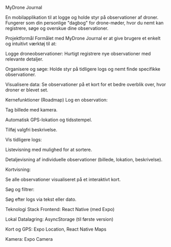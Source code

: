 MyDrone Journal 

En mobilapplikation til at logge og holde styr på observationer af droner. Fungerer som din personlige "dagbog" for drone-møder, hvor du nemt kan registrere, søge og overskue dine observationer.

Projektformål
Formålet med MyDrone Journal er at give brugere et enkelt og intuitivt værktøj til at:

Logge droneobservationer: Hurtigt registrere nye observationer med relevante detaljer.

Organisere og søge: Holde styr på tidligere logs og nemt finde specifikke observationer.

Visualisere data: Se observationer på et kort for et bedre overblik over, hvor droner er blevet set.

Kernefunktioner (Roadmap)
Log en observation:

Tag billede med kamera.

Automatisk GPS-lokation og tidsstempel.

Tilføj valgfri beskrivelse.

Vis tidligere logs:

Listevisning med mulighed for at sortere.

Detaljevisning af individuelle observationer (billede, lokation, beskrivelse).

Kortvisning:

Se alle observationer visualiseret på et interaktivt kort.

Søg og filtrer:

Søg efter logs via tekst eller dato.

Teknologi Stack
Frontend: React Native (med Expo)

Lokal Datalagring: AsyncStorage (til første version)

Kort og GPS: Expo Location, React Native Maps

Kamera: Expo Camera
